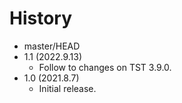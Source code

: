 # History

 - master/HEAD
 - 1.1 (2022.9.13)
   * Follow to changes on TST 3.9.0.
 - 1.0 (2021.8.7)
   * Initial release.
